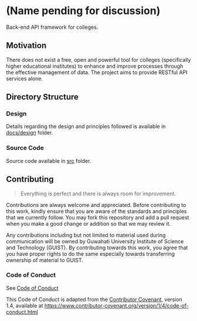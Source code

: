 # (Name pending for discussion)

Back-end API framework for colleges.


## Motivation

There does not exist a free, open and powerful tool for colleges (specifically higher educational institutes) to enhance and improve processes through the effective management of data. The project aims to provide RESTful API services alone.

## Directory Structure

### Design
Details regarding the design and principles followed is available in [docs/design](/docs/design/)
folder.

### Source Code
Source code available in [src](/src/) folder.

## Contributing

> Everything is perfect and there is always room for improvement.

Contributions are always welcome and appreciated. Before contributing to this
work, kindly ensure that you are aware of the standards and principles that we
currently follow. You may fork this repository and add a pull request when you
make a good change or addition so that we may review it.

Any contributions including but not limited to material used during
communication will be owned by Guwahati University Institute of Science and Technology (GUIST). By contributing towards this work, you agree
that you have proper rights to do the same especially towards transferring
ownership of material to GUIST.

### Code of Conduct

See [Code of Conduct](CODE_OF_CONDUCT.md)

This Code of Conduct is adapted from the [Contributor Covenant][homepage],
version 1.4, available at
https://www.contributor-covenant.org/version/1/4/code-of-conduct.html

[homepage]: https://www.contributor-covenant.org
